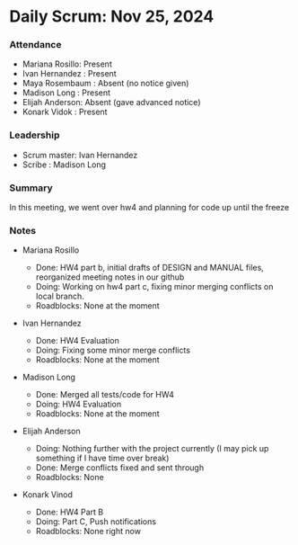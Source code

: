 # Daily Scrum: Nov 25, 2024

### Attendance
- Mariana Rosillo: Present
- Ivan Hernandez : Present
- Maya Rosembaum : Absent (no notice given)
- Madison Long   : Present
- Elijah Anderson: Absent (gave advanced notice)
- Konark Vidok   : Present

### Leadership
- Scrum master: Ivan Hernandez
- Scribe      : Madison Long

### Summary
In this meeting, we went over hw4 and planning for code up until the freeze

### Notes
- Mariana Rosillo
    - Done:  HW4 part b, initial drafts of DESIGN and MANUAL files, reorganized meeting notes in our github
    - Doing: Working on hw4 part c, fixing minor merging conflicts on local branch.
    - Roadblocks: None at the moment

- Ivan Hernandez
  - Done:  HW4 Evaluation
  - Doing: Fixing some minor merge conflicts
  - Roadblocks: None at the moment

- Madison Long
   - Done: Merged all tests/code for HW4
   - Doing: HW4 Evaluation
   - Roadblocks: None at the moment

- Elijah Anderson
    - Doing: Nothing further with the project currently (I may pick up something if I have time over break)
    - Done: Merge conflicts fixed and sent through
    - Roadblocks: None
 
- Konark Vinod
    - Done:  HW4 Part B
    - Doing: Part C, Push notifications
    - Roadblocks: None right now
